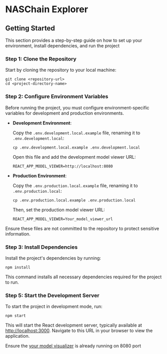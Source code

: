 # NASChain Explorer

## Getting Started

This section provides a step-by-step guide on how to set up your environment, install dependencies, and run the project

### Step 1: Clone the Repository

Start by cloning the repository to your local machine:

```
git clone <repository-url>
cd <project-directory-name>
```

### Step 2: Configure Environment Variables

Before running the project, you must configure environment-specific variables for development and
production environments.

- **Development Environment**:

  Copy the `.env.development.local.example` file, renaming it to `.env.development.local`:

  ```
  cp .env.development.local.example .env.development.local
  ```

  Open this file and add the development model viewer URL:

  ```
  REACT_APP_MODEL_VIEWER=http://localhost:8080
  ```

- **Production Environment**:

  Copy the `.env.production.local.example` file, renaming it to `.env.production.local`:

  ```
  cp .env.production.local.example .env.production.local
  ```

  Then, set the production model viewer URL:

  ```
  REACT_APP_MODEL_VIEWER=Your_model_viewer_url
  ```

Ensure these files are not committed to the repository to protect sensitive information.

### Step 3: Install Dependencies

Install the project's dependencies by running:

```
npm install
```

This command installs all necessary dependencies required for the project to run.

### Step 5: Start the Development Server

To start the project in development mode, run:

```
npm start
```

This will start the React development server, typically available at
[http://localhost:3000](http://localhost:3000). Navigate to this URL in your browser to view the
application.

Ensure the [your model visualizer](https://github.com/neuronlogic/model-visualizer) is already running on 8080 port